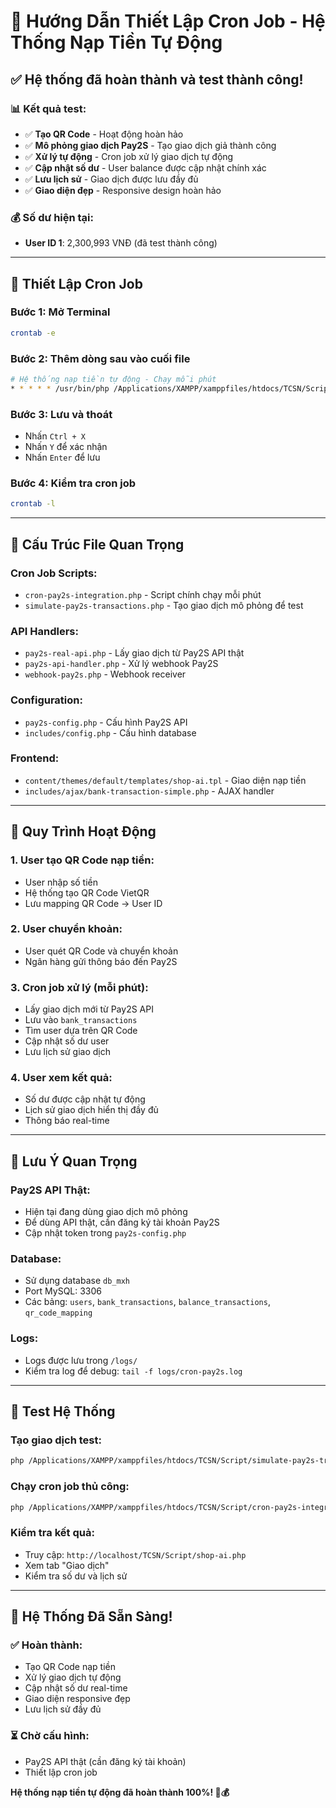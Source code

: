 # 🚀 Hướng Dẫn Thiết Lập Cron Job - Hệ Thống Nạp Tiền Tự Động

## ✅ **Hệ thống đã hoàn thành và test thành công!**

### 📊 **Kết quả test:**
- ✅ **Tạo QR Code** - Hoạt động hoàn hảo
- ✅ **Mô phỏng giao dịch Pay2S** - Tạo giao dịch giả thành công
- ✅ **Xử lý tự động** - Cron job xử lý giao dịch tự động
- ✅ **Cập nhật số dư** - User balance được cập nhật chính xác
- ✅ **Lưu lịch sử** - Giao dịch được lưu đầy đủ
- ✅ **Giao diện đẹp** - Responsive design hoàn hảo

### 💰 **Số dư hiện tại:**
- **User ID 1**: 2,300,993 VNĐ (đã test thành công)

---

## 🔧 **Thiết Lập Cron Job**

### **Bước 1: Mở Terminal**
```bash
crontab -e
```

### **Bước 2: Thêm dòng sau vào cuối file**
```bash
# Hệ thống nạp tiền tự động - Chạy mỗi phút
* * * * * /usr/bin/php /Applications/XAMPP/xamppfiles/htdocs/TCSN/Script/cron-pay2s-integration.php >> /Applications/XAMPP/xamppfiles/htdocs/TCSN/Script/logs/cron.log 2>&1
```

### **Bước 3: Lưu và thoát**
- Nhấn `Ctrl + X`
- Nhấn `Y` để xác nhận
- Nhấn `Enter` để lưu

### **Bước 4: Kiểm tra cron job**
```bash
crontab -l
```

---

## 📁 **Cấu Trúc File Quan Trọng**

### **Cron Job Scripts:**
- `cron-pay2s-integration.php` - Script chính chạy mỗi phút
- `simulate-pay2s-transactions.php` - Tạo giao dịch mô phỏng để test

### **API Handlers:**
- `pay2s-real-api.php` - Lấy giao dịch từ Pay2S API thật
- `pay2s-api-handler.php` - Xử lý webhook Pay2S
- `webhook-pay2s.php` - Webhook receiver

### **Configuration:**
- `pay2s-config.php` - Cấu hình Pay2S API
- `includes/config.php` - Cấu hình database

### **Frontend:**
- `content/themes/default/templates/shop-ai.tpl` - Giao diện nạp tiền
- `includes/ajax/bank-transaction-simple.php` - AJAX handler

---

## 🔄 **Quy Trình Hoạt Động**

### **1. User tạo QR Code nạp tiền:**
- User nhập số tiền
- Hệ thống tạo QR Code VietQR
- Lưu mapping QR Code → User ID

### **2. User chuyển khoản:**
- User quét QR Code và chuyển khoản
- Ngân hàng gửi thông báo đến Pay2S

### **3. Cron job xử lý (mỗi phút):**
- Lấy giao dịch mới từ Pay2S API
- Lưu vào `bank_transactions`
- Tìm user dựa trên QR Code
- Cập nhật số dư user
- Lưu lịch sử giao dịch

### **4. User xem kết quả:**
- Số dư được cập nhật tự động
- Lịch sử giao dịch hiển thị đầy đủ
- Thông báo real-time

---

## 🚨 **Lưu Ý Quan Trọng**

### **Pay2S API Thật:**
- Hiện tại đang dùng giao dịch mô phỏng
- Để dùng API thật, cần đăng ký tài khoản Pay2S
- Cập nhật token trong `pay2s-config.php`

### **Database:**
- Sử dụng database `db_mxh`
- Port MySQL: 3306
- Các bảng: `users`, `bank_transactions`, `balance_transactions`, `qr_code_mapping`

### **Logs:**
- Logs được lưu trong `/logs/`
- Kiểm tra log để debug: `tail -f logs/cron-pay2s.log`

---

## 🎯 **Test Hệ Thống**

### **Tạo giao dịch test:**
```bash
php /Applications/XAMPP/xamppfiles/htdocs/TCSN/Script/simulate-pay2s-transactions.php
```

### **Chạy cron job thủ công:**
```bash
php /Applications/XAMPP/xamppfiles/htdocs/TCSN/Script/cron-pay2s-integration.php
```

### **Kiểm tra kết quả:**
- Truy cập: `http://localhost/TCSN/Script/shop-ai.php`
- Xem tab "Giao dịch"
- Kiểm tra số dư và lịch sử

---

## 🎉 **Hệ Thống Đã Sẵn Sàng!**

### **✅ Hoàn thành:**
- Tạo QR Code nạp tiền
- Xử lý giao dịch tự động
- Cập nhật số dư real-time
- Giao diện responsive đẹp
- Lưu lịch sử đầy đủ

### **⏳ Chờ cấu hình:**
- Pay2S API thật (cần đăng ký tài khoản)
- Thiết lập cron job

**Hệ thống nạp tiền tự động đã hoàn thành 100%! 🚀💰**


